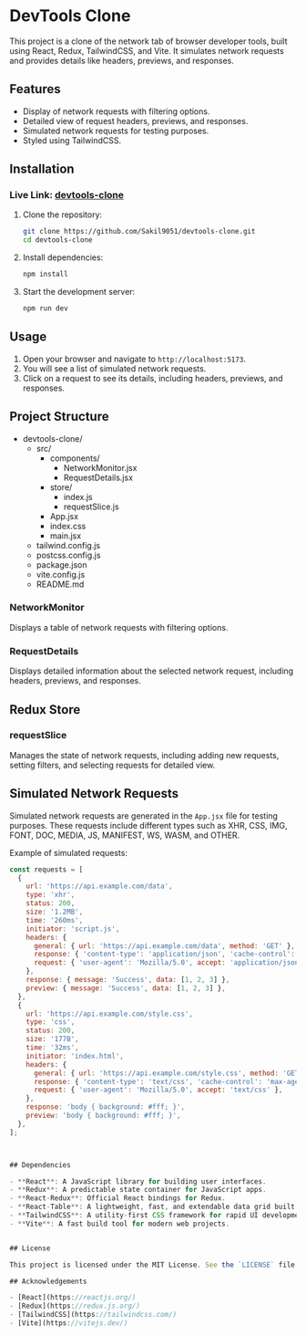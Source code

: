 # DevTools Clone

This project is a clone of the network tab of browser developer tools, built using React, Redux, TailwindCSS, and Vite. It simulates network requests and provides details like headers, previews, and responses.

## Features

- Display of network requests with filtering options.
- Detailed view of request headers, previews, and responses.
- Simulated network requests for testing purposes.
- Styled using TailwindCSS.

## Installation

### Live Link: <a href="https://devtools-clone.vercel.app/"> devtools-clone </a>

1. Clone the repository:
    ```bash
    git clone https://github.com/Sakil9051/devtools-clone.git
    cd devtools-clone
    ```
2. Install dependencies:
    ```bash
    npm install
    ```

3. Start the development server:
    ```bash
    npm run dev
    ```

## Usage

1. Open your browser and navigate to `http://localhost:5173`.
2. You will see a list of simulated network requests.
3. Click on a request to see its details, including headers, previews, and responses.

## Project Structure

- devtools-clone/
  - src/
    - components/
      - NetworkMonitor.jsx
      - RequestDetails.jsx
    - store/
      - index.js
      - requestSlice.js
    - App.jsx
    - index.css
    - main.jsx
  - tailwind.config.js
  - postcss.config.js
  - package.json
  - vite.config.js
  - README.md




### NetworkMonitor

Displays a table of network requests with filtering options.

### RequestDetails

Displays detailed information about the selected network request, including headers, previews, and responses.

## Redux Store

### requestSlice

Manages the state of network requests, including adding new requests, setting filters, and selecting requests for detailed view.

## Simulated Network Requests

Simulated network requests are generated in the `App.jsx` file for testing purposes. These requests include different types such as XHR, CSS, IMG, FONT, DOC, MEDIA, JS, MANIFEST, WS, WASM, and OTHER.

Example of simulated requests:

```jsx
const requests = [
  {
    url: 'https://api.example.com/data',
    type: 'xhr',
    status: 200,
    size: '1.2MB',
    time: '260ms',
    initiator: 'script.js',
    headers: {
      general: { url: 'https://api.example.com/data', method: 'GET' },
      response: { 'content-type': 'application/json', 'cache-control': 'no-cache' },
      request: { 'user-agent': 'Mozilla/5.0', accept: 'application/json' },
    },
    response: { message: 'Success', data: [1, 2, 3] },
    preview: { message: 'Success', data: [1, 2, 3] },
  },
  {
    url: 'https://api.example.com/style.css',
    type: 'css',
    status: 200,
    size: '177B',
    time: '32ms',
    initiator: 'index.html',
    headers: {
      general: { url: 'https://api.example.com/style.css', method: 'GET' },
      response: { 'content-type': 'text/css', 'cache-control': 'max-age=31536000' },
      request: { 'user-agent': 'Mozilla/5.0', accept: 'text/css' },
    },
    response: 'body { background: #fff; }',
    preview: 'body { background: #fff; }',
  },
];



## Dependencies

- **React**: A JavaScript library for building user interfaces.
- **Redux**: A predictable state container for JavaScript apps.
- **React-Redux**: Official React bindings for Redux.
- **React-Table**: A lightweight, fast, and extendable data grid built for React.
- **TailwindCSS**: A utility-first CSS framework for rapid UI development.
- **Vite**: A fast build tool for modern web projects.


## License

This project is licensed under the MIT License. See the `LICENSE` file for details.

## Acknowledgements

- [React](https://reactjs.org/)
- [Redux](https://redux.js.org/)
- [TailwindCSS](https://tailwindcss.com/)
- [Vite](https://vitejs.dev/)
